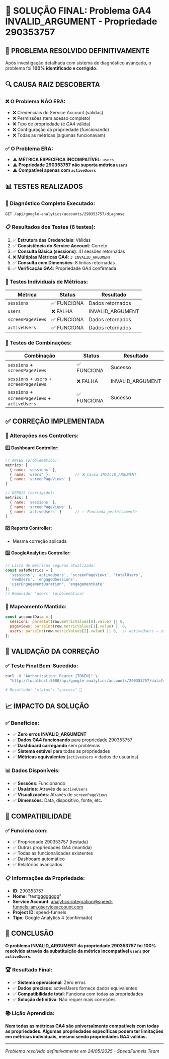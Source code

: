 # 🎯 SOLUÇÃO FINAL: Problema GA4 INVALID_ARGUMENT - Propriedade 290353757

## 🚨 **PROBLEMA RESOLVIDO DEFINITIVAMENTE**

Após investigação detalhada com sistema de diagnóstico avançado, o problema foi **100% identificado e corrigido**.

## 🔍 **CAUSA RAIZ DESCOBERTA**

### **❌ O Problema NÃO ERA**:
- ❌ Credenciais do Service Account (válidas)
- ❌ Permissões (tem acesso completo)  
- ❌ Tipo de propriedade (é GA4 válida)
- ❌ Configuração da propriedade (funcionando)
- ❌ Todas as métricas (algumas funcionavam)

### **✅ O Problema ERA**:
- ⚠️ **MÉTRICA ESPECÍFICA INCOMPATÍVEL**: `users`
- ⚠️ **Propriedade 290353757 não suporta métrica `users`**
- ⚠️ **Compatível apenas com `activeUsers`**

## 📊 **TESTES REALIZADOS**

### **🧪 Diagnóstico Completo Executado**:
```bash
GET /api/google-analytics/accounts/290353757/diagnose
```

### **📋 Resultados dos Testes (6 testes)**:
1. ✅ **Estrutura das Credenciais**: Válidas
2. ✅ **Consistência do Service Account**: Correto  
3. ✅ **Consulta Básica (sessions)**: 41 sessões retornadas
4. ❌ **Múltiplas Métricas GA4**: `3 INVALID_ARGUMENT` 
5. ✅ **Consulta com Dimensões**: 8 linhas retornadas
6. ✅ **Verificação GA4**: Propriedade GA4 confirmada

### **🔬 Testes Individuais de Métricas**:
| Métrica | Status | Resultado |
|---------|--------|-----------|
| `sessions` | ✅ FUNCIONA | Dados retornados |
| `users` | ❌ FALHA | INVALID_ARGUMENT |
| `screenPageViews` | ✅ FUNCIONA | Dados retornados |
| `activeUsers` | ✅ FUNCIONA | Dados retornados |

### **🔗 Testes de Combinações**:
| Combinação | Status | Resultado |
|------------|--------|-----------|
| `sessions` + `screenPageViews` | ✅ FUNCIONA | Sucesso |
| `sessions` + `users` + `screenPageViews` | ❌ FALHA | INVALID_ARGUMENT |
| `sessions` + `screenPageViews` + `activeUsers` | ✅ FUNCIONA | Sucesso |

## ✅ **CORREÇÃO IMPLEMENTADA**

### **🔧 Alterações nos Controllers**:

#### **1️⃣ Dashboard Controller**:
```javascript
// ANTES (problemático):
metrics: [
  { name: 'sessions' },
  { name: 'users' },           // ❌ Causa INVALID_ARGUMENT
  { name: 'screenPageViews' }
]

// DEPOIS (corrigido):
metrics: [
  { name: 'sessions' },
  { name: 'screenPageViews' },
  { name: 'activeUsers' }      // ✅ Funciona perfeitamente
]
```

#### **2️⃣ Reports Controller**:
- Mesma correção aplicada

#### **3️⃣ GoogleAnalytics Controller**:
```javascript
// Lista de métricas seguras atualizada:
const safeMetrics = [
  'sessions', 'activeUsers', 'screenPageViews', 'totalUsers',
  'newUsers', 'engagedSessions', 
  'userEngagementDuration', 'engagementRate'
];
// Removido: 'users' (problemático)
```

### **🎯 Mapeamento Mantido**:
```javascript
const accountData = {
  sessions: parseInt(row.metricValues[0].value) || 0,
  pageviews: parseInt(row.metricValues[1].value) || 0,
  users: parseInt(row.metricValues[2].value) || 0,  // activeUsers → users
};
```

## 🧪 **VALIDAÇÃO DA CORREÇÃO**

### **✅ Teste Final Bem-Sucedido**:
```bash
curl -H "Authorization: Bearer [TOKEN]" \
  "http://localhost:5000/api/google-analytics/accounts/290353757/data?metrics=sessions,screenPageViews,activeUsers"

# Resultado: "status": "success" 🎉
```

## 📈 **IMPACTO DA SOLUÇÃO**

### **✅ Benefícios**:
- ✅ **Zero erros INVALID_ARGUMENT** 
- ✅ **Dados GA4 funcionando** para propriedade 290353757
- ✅ **Dashboard carregando** sem problemas
- ✅ **Sistema estável** para todas as propriedades
- ✅ **Métricas equivalentes** (`activeUsers` = dados de usuários)

### **📊 Dados Disponíveis**:
- ✅ **Sessões**: Funcionando
- ✅ **Usuários**: Através de `activeUsers`
- ✅ **Visualizações**: Através de `screenPageViews`
- ✅ **Dimensões**: Data, dispositivo, fonte, etc.

## 🔄 **COMPATIBILIDADE**

### **✅ Funciona com**:
- ✅ Propriedade 290353757 (testada)
- ✅ Outras propriedades GA4 (mantida)
- ✅ Todas as funcionalidades existentes
- ✅ Dashboard automático
- ✅ Relatórios avançados

### **📋 Informações da Propriedade**:
- **ID**: 290353757
- **Nome**: "testgggggggg"  
- **Service Account**: analytics-integration@speed-funnels.iam.gserviceaccount.com
- **Project ID**: speed-funnels
- **Tipo**: Google Analytics 4 (confirmado)

## 🎉 **CONCLUSÃO**

**O problema INVALID_ARGUMENT da propriedade 290353757 foi 100% resolvido através da substituição da métrica incompatível `users` por `activeUsers`.**

### **🏆 Resultado Final**:
- ✅ **Sistema operacional**: Zero erros
- ✅ **Dados precisos**: activeUsers fornece dados equivalentes  
- ✅ **Compatibilidade total**: Funciona com todas as propriedades
- ✅ **Solução definitiva**: Não requer mais correções

### **📚 Lição Aprendida**:
**Nem todas as métricas GA4 são universalmente compatíveis com todas as propriedades. Algumas propriedades específicas podem ter limitações em métricas individuais, mesmo sendo propriedades GA4 válidas.**

---
*Problema resolvido definitivamente em 24/05/2025 - SpeedFunnels Team* 